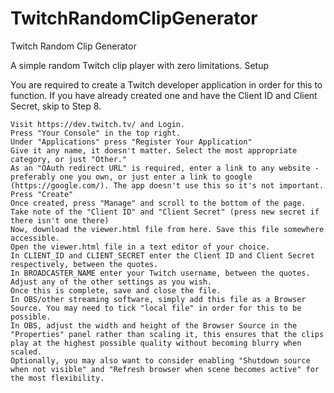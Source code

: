 # TwitchRandomClipGenerator
Twitch Random Clip Generator


A simple random Twitch clip player with zero limitations.
Setup

You are required to create a Twitch developer application in order for this to function. If you have already created one and have the Client ID and Client Secret, skip to Step 8.

    Visit https://dev.twitch.tv/ and Login.
    Press "Your Console" in the top right.
    Under "Applications" press "Register Your Application"
    Give it any name, it doesn't matter. Select the most appropriate category, or just "Other."
    As an "OAuth redirect URL" is required, enter a link to any website - preferably one you own, or just enter a link to google (https://google.com/). The app doesn't use this so it's not important.
    Press "Create"
    Once created, press "Manage" and scroll to the bottom of the page. Take note of the "Client ID" and "Client Secret" (press new secret if there isn't one there)
    Now, download the viewer.html file from here. Save this file somewhere accessible.
    Open the viewer.html file in a text editor of your choice.
    In CLIENT_ID and CLIENT_SECRET enter the Client ID and Client Secret respectively, between the quotes.
    In BROADCASTER_NAME enter your Twitch username, between the quotes.
    Adjust any of the other settings as you wish.
    Once this is complete, save and close the file.
    In OBS/other streaming software, simply add this file as a Browser Source. You may need to tick "local file" in order for this to be possible.
    In OBS, adjust the width and height of the Browser Source in the "Properties" panel rather than scaling it, this ensures that the clips play at the highest possible quality without becoming blurry when scaled.
    Optionally, you may also want to consider enabling "Shutdown source when not visible" and "Refresh browser when scene becomes active" for the most flexibility.
